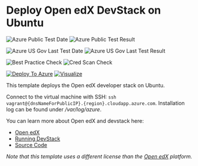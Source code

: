 # Deploy Open edX DevStack on Ubuntu

![Azure Public Test Date](https://azurequickstartsservice.blob.core.windows.net/badges/openedx-devstack-ubuntu/PublicLastTestDate.svg)
![Azure Public Test Result](https://azurequickstartsservice.blob.core.windows.net/badges/openedx-devstack-ubuntu/PublicDeployment.svg)

![Azure US Gov Last Test Date](https://azurequickstartsservice.blob.core.windows.net/badges/openedx-devstack-ubuntu/FairfaxLastTestDate.svg)
![Azure US Gov Last Test Result](https://azurequickstartsservice.blob.core.windows.net/badges/openedx-devstack-ubuntu/FairfaxDeployment.svg)

![Best Practice Check](https://azurequickstartsservice.blob.core.windows.net/badges/openedx-devstack-ubuntu/BestPracticeResult.svg)
![Cred Scan Check](https://azurequickstartsservice.blob.core.windows.net/badges/openedx-devstack-ubuntu/CredScanResult.svg)

[![Deploy To Azure](https://raw.githubusercontent.com/fathym-it/azure-quickstart-templates/master/1-CONTRIBUTION-GUIDE/images/deploytoazure.svg?sanitize=true)](https://portal.azure.com/#create/Microsoft.Template/uri/https%3A%2F%2Fraw.githubusercontent.com%2Ffathym-it%2Fazure-quickstart-templates%2Fmaster%2Fopenedx-devstack-ubuntu%2Fazuredeploy.json)  [![Visualize](https://raw.githubusercontent.com/fathym-it/azure-quickstart-templates/master/1-CONTRIBUTION-GUIDE/images/visualizebutton.svg?sanitize=true)](http://armviz.io/#/?load=https%3A%2F%2Fraw.githubusercontent.com%2Ffathym-it%2Fazure-quickstart-templates%2Fmaster%2Fopenedx-devstack-ubuntu%2Fazuredeploy.json)

This template deploys the Open edX developer stack on Ubuntu.

Connect to the virtual machine with SSH: `ssh vagrant@{dnsNameForPublicIP}.{region}.cloudapp.azure.com`. Installation log can be found under */var/log/azure*.

You can learn more about Open edX and devstack here:
- [Open edX](https://open.edx.org)
- [Running DevStack](https://openedx.atlassian.net/wiki/display/OpenOPS/Running+Devstack)
- [Source Code](https://github.com/edx/edx-platform)

*Note that this template uses a different license than the [Open edX](https://github.com/edx/edx-platform/blob/master/LICENSE) platform.*


